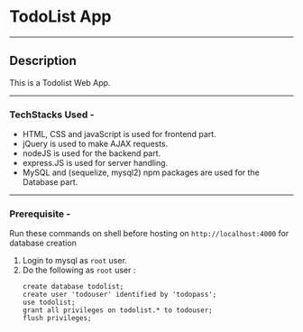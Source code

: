 # TodoList App

---

## Description
This is a Todolist Web App.

---

### TechStacks Used -
* HTML, CSS and javaScript is used for frontend part.
* jQuery is used to make AJAX requests.
* nodeJS is used for the backend part.
* express.JS is used for server handling.
* MySQL and (sequelize, mysql2) npm packages are used for the Database part.

---

### Prerequisite -

Run these commands on shell before hosting on `http://localhost:4000` for database creation

1. Login to mysql as `root` user.
2. Do the following as `root` user :
    ```
    create database todolist;
    create user 'todouser' identified by 'todopass';
    use todolist;
    grant all privileges on todolist.* to todouser;
    flush privileges;
    ```